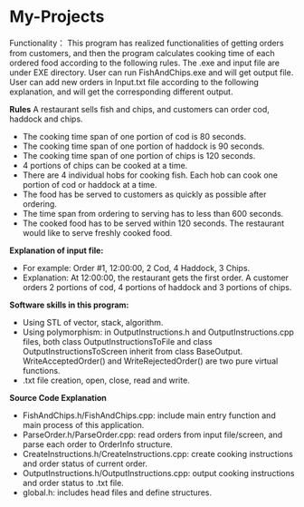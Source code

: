 # My-Projects
Functionality：
This program has realized functionalities of getting orders from customers, and then the program calculates cooking time of each ordered food according to the following rules. The .exe and input file are under EXE directory. User can run FishAndChips.exe and will get output file. User can add new orders in Input.txt file according to the following explanation, and will get the corresponding different output.

**Rules**
A restaurant sells fish and chips, and customers can order cod, haddock and chips. 
- The cooking time span of one portion of cod is 80 seconds.
- The cooking time span of one portion of haddock is 90 seconds.
- The cooking time span of one portion of chips is 120 seconds.
- 4 portions of chips can be cooked at a time.
- There are 4 individual hobs for cooking fish. Each hob can cook one portion of cod or haddock at a time.
- The food has be served to customers as quickly as possible after ordering. 
- The time span from ordering to serving has to less than 600 seconds.
- The cooked food has to be served within 120 seconds. The restaurant would like to serve freshly cooked food.

**Explanation of input file:**
- For example: Order #1, 12:00:00, 2 Cod, 4 Haddock, 3 Chips.
- Explanation: At 12:00:00, the restaurant gets the first order. A customer orders 2 portions of cod, 4 portions of haddock and 3 portions of chips.

**Software skills in this program:**
- Using STL of vector, stack, algorithm.
- Using polymorphism: in OutputInstructions.h and OutputInstructions.cpp files, both class OutputInstructionsToFile and class OutputInstructionsToScreen inherit from class BaseOutput. WriteAcceptedOrder() and WriteRejectedOrder() are two pure virtual functions.
- .txt file creation, open, close, read and write.

**Source Code Explanation**
- FishAndChips.h/FishAndChips.cpp: include main entry function and main process of this application.
- ParseOrder.h/ParseOrder.cpp: read orders from input file/screen, and parse each order to OrderInfo structure.
- CreateInstructions.h/CreateInstructions.cpp: create cooking instructions and order status of current order.
- OutputInstructions.h/OutputInstructions.cpp: output cooking instructions and order status to .txt file.
- global.h: includes head files and define structures.


